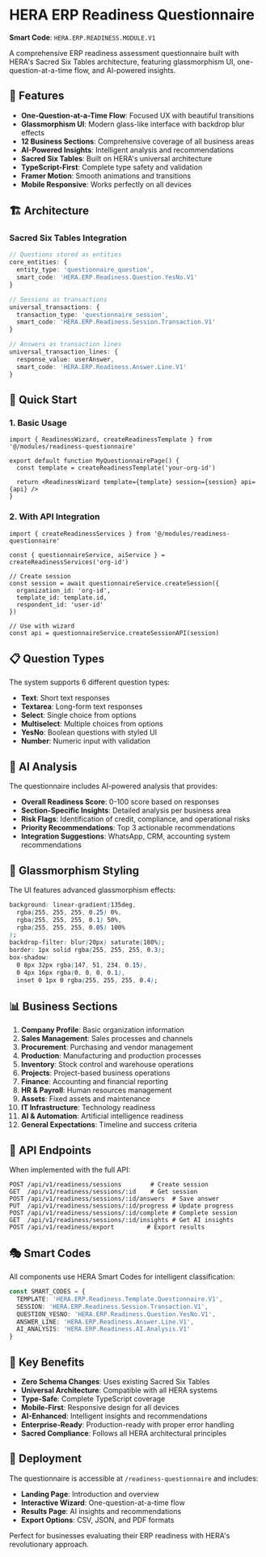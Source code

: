 # HERA ERP Readiness Questionnaire

**Smart Code**: `HERA.ERP.READINESS.MODULE.V1`

A comprehensive ERP readiness assessment questionnaire built with HERA's Sacred Six Tables architecture, featuring glassmorphism UI, one-question-at-a-time flow, and AI-powered insights.

## 🎯 Features

- **One-Question-at-a-Time Flow**: Focused UX with beautiful transitions
- **Glassmorphism UI**: Modern glass-like interface with backdrop blur effects
- **12 Business Sections**: Comprehensive coverage of all business areas
- **AI-Powered Insights**: Intelligent analysis and recommendations
- **Sacred Six Tables**: Built on HERA's universal architecture
- **TypeScript-First**: Complete type safety and validation
- **Framer Motion**: Smooth animations and transitions
- **Mobile Responsive**: Works perfectly on all devices

## 🏗️ Architecture

### Sacred Six Tables Integration

```typescript
// Questions stored as entities
core_entities: {
  entity_type: 'questionnaire_question',
  smart_code: 'HERA.ERP.Readiness.Question.YesNo.V1'
}

// Sessions as transactions
universal_transactions: {
  transaction_type: 'questionnaire_session',
  smart_code: 'HERA.ERP.Readiness.Session.Transaction.V1'
}

// Answers as transaction lines
universal_transaction_lines: {
  response_value: userAnswer,
  smart_code: 'HERA.ERP.Readiness.Answer.Line.V1'
}
```

## 🚀 Quick Start

### 1. Basic Usage

```tsx
import { ReadinessWizard, createReadinessTemplate } from '@/modules/readiness-questionnaire'

export default function MyQuestionnairePage() {
  const template = createReadinessTemplate('your-org-id')
  
  return <ReadinessWizard template={template} session={session} api={api} />
}
```

### 2. With API Integration

```tsx
import { createReadinessServices } from '@/modules/readiness-questionnaire'

const { questionnaireService, aiService } = createReadinessServices('org-id')

// Create session
const session = await questionnaireService.createSession({
  organization_id: 'org-id',
  template_id: template.id,
  respondent_id: 'user-id'
})

// Use with wizard
const api = questionnaireService.createSessionAPI(session)
```

## 📋 Question Types

The system supports 6 different question types:

- **Text**: Short text responses
- **Textarea**: Long-form text responses  
- **Select**: Single choice from options
- **Multiselect**: Multiple choices from options
- **YesNo**: Boolean questions with styled UI
- **Number**: Numeric input with validation

## 🧠 AI Analysis

The questionnaire includes AI-powered analysis that provides:

- **Overall Readiness Score**: 0-100 score based on responses
- **Section-Specific Insights**: Detailed analysis per business area
- **Risk Flags**: Identification of credit, compliance, and operational risks
- **Priority Recommendations**: Top 3 actionable recommendations
- **Integration Suggestions**: WhatsApp, CRM, accounting system recommendations

## 🎨 Glassmorphism Styling

The UI features advanced glassmorphism effects:

```css
background: linear-gradient(135deg, 
  rgba(255, 255, 255, 0.25) 0%, 
  rgba(255, 255, 255, 0.1) 50%,
  rgba(255, 255, 255, 0.05) 100%
);
backdrop-filter: blur(20px) saturate(180%);
border: 1px solid rgba(255, 255, 255, 0.3);
box-shadow: 
  0 8px 32px rgba(147, 51, 234, 0.15),
  0 4px 16px rgba(0, 0, 0, 0.1),
  inset 0 1px 0 rgba(255, 255, 255, 0.4);
```

## 📊 Business Sections

1. **Company Profile**: Basic organization information
2. **Sales Management**: Sales processes and channels
3. **Procurement**: Purchasing and vendor management
4. **Production**: Manufacturing and production processes
5. **Inventory**: Stock control and warehouse operations
6. **Projects**: Project-based business operations
7. **Finance**: Accounting and financial reporting
8. **HR & Payroll**: Human resources management
9. **Assets**: Fixed assets and maintenance
10. **IT Infrastructure**: Technology readiness
11. **AI & Automation**: Artificial intelligence readiness
12. **General Expectations**: Timeline and success criteria

## 🔧 API Endpoints

When implemented with the full API:

```
POST /api/v1/readiness/sessions        # Create session
GET  /api/v1/readiness/sessions/:id    # Get session
POST /api/v1/readiness/sessions/:id/answers  # Save answer
PUT  /api/v1/readiness/sessions/:id/progress # Update progress
POST /api/v1/readiness/sessions/:id/complete # Complete session
GET  /api/v1/readiness/sessions/:id/insights # Get AI insights
POST /api/v1/readiness/export         # Export results
```

## 🎭 Smart Codes

All components use HERA Smart Codes for intelligent classification:

```typescript
const SMART_CODES = {
  TEMPLATE: 'HERA.ERP.Readiness.Template.Questionnaire.V1',
  SESSION: 'HERA.ERP.Readiness.Session.Transaction.V1',
  QUESTION_YESNO: 'HERA.ERP.Readiness.Question.YesNo.V1',
  ANSWER_LINE: 'HERA.ERP.Readiness.Answer.Line.V1',
  AI_ANALYSIS: 'HERA.ERP.Readiness.AI.Analysis.V1'
}
```

## 🌟 Key Benefits

- **Zero Schema Changes**: Uses existing Sacred Six Tables
- **Universal Architecture**: Compatible with all HERA systems  
- **Type-Safe**: Complete TypeScript coverage
- **Mobile-First**: Responsive design for all devices
- **AI-Enhanced**: Intelligent insights and recommendations
- **Enterprise-Ready**: Production-ready with proper error handling
- **Sacred Compliance**: Follows all HERA architectural principles

## 🚀 Deployment

The questionnaire is accessible at `/readiness-questionnaire` and includes:

- **Landing Page**: Introduction and overview
- **Interactive Wizard**: One-question-at-a-time flow
- **Results Page**: AI insights and recommendations
- **Export Options**: CSV, JSON, and PDF formats

Perfect for businesses evaluating their ERP readiness with HERA's revolutionary approach.